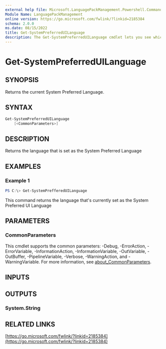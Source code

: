 ```yaml
---
external help file: Microsoft.LanguagePackManagement.Powershell.Commands.dll-Help.xml
Module Name: LanguagePackManagement
online version: https://go.microsoft.com/fwlink/?linkid=2185384
schema: 2.0.0
ms.date: 08/15/2022
title: Get-SystemPreferredUILanguage
description: The Get-SystemPreferredUILanguage cmdlet lets you see which language is set as the System Preferred UI Language in a running Windows installation
---
```


# Get-SystemPreferredUILanguage

## SYNOPSIS

Returns the current System Preferred Language.

## SYNTAX

```PowerShell
Get-SystemPreferredUILanguage 
    [<CommonParameters>]
```

## DESCRIPTION

Returns the language that is set as the System Preferred Language

## EXAMPLES

### Example 1

```powershell
PS C:\> Get-SystemPrefferedUILanguage
```

This command returns the language that's currently set as the System Preferred UI Language

## PARAMETERS

### CommonParameters
This cmdlet supports the common parameters: -Debug, -ErrorAction, -ErrorVariable, -InformationAction, -InformationVariable, -OutVariable, -OutBuffer, -PipelineVariable, -Verbose, -WarningAction, and -WarningVariable. For more information, see [about_CommonParameters](https://go.microsoft.com/fwlink/?LinkID=113216).

## INPUTS

## OUTPUTS

### System.String

## RELATED LINKS

[https://go.microsoft.com/fwlink/?linkid=2185384](https://go.microsoft.com/fwlink/?linkid=2185384)

